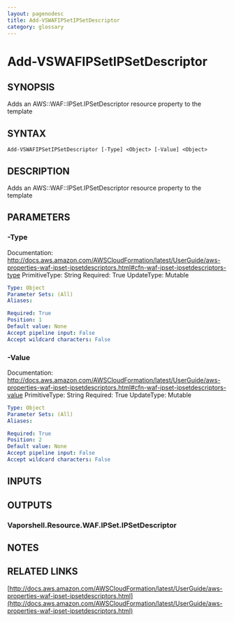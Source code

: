 ```yaml
---
layout: pagenodesc
title: Add-VSWAFIPSetIPSetDescriptor
category: glossary
---
```


# Add-VSWAFIPSetIPSetDescriptor

## SYNOPSIS
Adds an AWS::WAF::IPSet.IPSetDescriptor resource property to the template

## SYNTAX

```
Add-VSWAFIPSetIPSetDescriptor [-Type] <Object> [-Value] <Object>
```

## DESCRIPTION
Adds an AWS::WAF::IPSet.IPSetDescriptor resource property to the template

## PARAMETERS

### -Type
Documentation: http://docs.aws.amazon.com/AWSCloudFormation/latest/UserGuide/aws-properties-waf-ipset-ipsetdescriptors.html#cfn-waf-ipset-ipsetdescriptors-type
PrimitiveType: String
Required: True
UpdateType: Mutable

```yaml
Type: Object
Parameter Sets: (All)
Aliases: 

Required: True
Position: 1
Default value: None
Accept pipeline input: False
Accept wildcard characters: False
```

### -Value
Documentation: http://docs.aws.amazon.com/AWSCloudFormation/latest/UserGuide/aws-properties-waf-ipset-ipsetdescriptors.html#cfn-waf-ipset-ipsetdescriptors-value
PrimitiveType: String
Required: True
UpdateType: Mutable

```yaml
Type: Object
Parameter Sets: (All)
Aliases: 

Required: True
Position: 2
Default value: None
Accept pipeline input: False
Accept wildcard characters: False
```

## INPUTS

## OUTPUTS

### Vaporshell.Resource.WAF.IPSet.IPSetDescriptor

## NOTES

## RELATED LINKS

[http://docs.aws.amazon.com/AWSCloudFormation/latest/UserGuide/aws-properties-waf-ipset-ipsetdescriptors.html](http://docs.aws.amazon.com/AWSCloudFormation/latest/UserGuide/aws-properties-waf-ipset-ipsetdescriptors.html)

